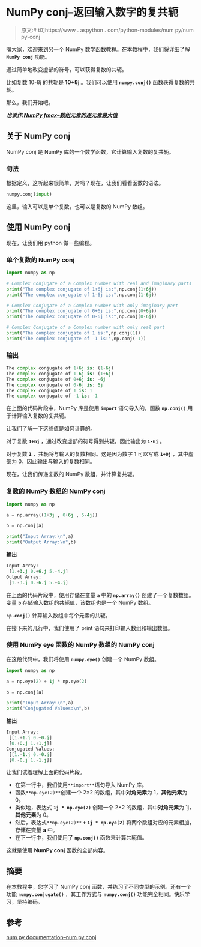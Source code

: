 # NumPy conj–返回输入数字的复共轭

> 原文:# t0]https://www . aspython . com/python-modules/num py/num py-conj

嘿大家，欢迎来到另一个 NumPy 数学函数教程。在本教程中，我们将详细了解 **`NumPy conj`** 功能。

通过简单地改变虚部的符号，可以获得复数的共轭。

比如复数 10-8j 的共轭是 **10+8j** 。我们可以使用 **`numpy.conj()`** 函数获得复数的共轭。

那么，我们开始吧。

***也读作:[NumPy fmax–数组元素的逐元素最大值](https://www.askpython.com/python-modules/numpy/numpy-fmax)***

## 关于 NumPy conj

NumPy conj 是 NumPy 库的一个数学函数，它计算输入复数的复共轭。

### 句法

根据定义，这听起来很简单，对吗？现在，让我们看看函数的语法。

```py
numpy.conj(input)

```

这里，输入可以是单个复数，也可以是复数的 NumPy 数组。

## 使用 NumPy conj

现在，让我们用 python 做一些编程。

### 单个复数的 NumPy conj

```py
import numpy as np

# Complex Conjugate of a Complex number with real and imaginary parts
print("The complex conjugate of 1+6j is:",np.conj(1+6j))
print("The complex conjugate of 1-6j is:",np.conj(1-6j))

# Complex Conjugate of a Complex number with only imaginary part
print("The complex conjugate of 0+6j is:",np.conj(0+6j))
print("The complex conjugate of 0-6j is:",np.conj(0-6j))

# Complex Conjugate of a Complex number with only real part
print("The complex conjugate of 1 is:",np.conj(1))
print("The complex conjugate of -1 is:",np.conj(-1))

```

### 输出

```py
The complex conjugate of 1+6j is: (1-6j)
The complex conjugate of 1-6j is: (1+6j)
The complex conjugate of 0+6j is: -6j
The complex conjugate of 0-6j is: 6j
The complex conjugate of 1 is: 1
The complex conjugate of -1 is: -1

```

在上面的代码片段中，NumPy 库是使用 **`import`** 语句导入的，函数 **`np.conj()`** 用于计算输入复数的复共轭。

让我们了解一下这些值是如何计算的。

对于复数 **`1+6j`** ，通过改变虚部的符号得到共轭，因此输出为 **`1-6j`** 。

对于复数 **`1`** ，共轭将与输入的复数相同。这是因为数字 1 可以写成 **`1+0j`** ，其中虚部为 0，因此输出与输入的复数相同。

现在，让我们传递复数的 NumPy 数组，并计算复共轭。

### 复数的 NumPy 数组的 NumPy conj

```py
import numpy as np

a = np.array((1+3j , 0+6j , 5-4j))

b = np.conj(a)

print("Input Array:\n",a)
print("Output Array:\n",b)

```

**输出**

```py
Input Array:
 [1.+3.j 0.+6.j 5.-4.j]
Output Array:
 [1.-3.j 0.-6.j 5.+4.j]

```

在上面的代码片段中，使用存储在变量 **`a`** 中的 **`np.array()`** 创建了一个复数数组。变量 **`b`** 存储输入数组的共轭值，该数组也是一个 NumPy 数组。

**`np.conj()`** 计算输入数组中每个元素的共轭。

在接下来的几行中，我们使用了 print 语句来打印输入数组和输出数组。

### 使用 NumPy eye 函数的 NumPy 数组的 NumPy conj

在这段代码中，我们将使用 **`numpy.eye()`** 创建一个 NumPy 数组。

```py
import numpy as np

a = np.eye(2) + 1j * np.eye(2)

b = np.conj(a)

print("Input Array:\n",a)
print("Conjugated Values:\n",b)

```

**输出**

```py
Input Array:
 [[1.+1.j 0.+0.j]
 [0.+0.j 1.+1.j]]
Conjugated Values:
 [[1.-1.j 0.-0.j]
 [0.-0.j 1.-1.j]]

```

让我们试着理解上面的代码片段。

*   在第一行中，我们使用`**import**`语句导入 NumPy 库。
*   函数`**np.eye(2)**`创建一个 2×2 的数组，其中**对角元素**为 1，**其他元素**为 0。
*   类似地，表达式 **`1j * np.eye(2)`** 创建一个 2×2 的数组，其中**对角元素**为 1j，**其他元素**为 0。
*   然后，表达式`**np.eye(2)**` **`+`** **`1j * np.eye(2)`** 将两个数组对应的元素相加，存储在变量 **a** 中。
*   在下一行中，我们使用了 **`np.conj()`** 函数来计算共轭值。

这就是使用 **NumPy conj** 函数的全部内容。

## 摘要

在本教程中，您学习了 NumPy conj 函数，并练习了不同类型的示例。还有一个功能 **`numpy.conjugate()`** ，其工作方式与 **`numpy.conj()`** 功能完全相同。快乐学习，坚持编码。

## 参考

[num py documentation–num py conj](https://numpy.org/doc/stable/reference/generated/numpy.conj.html)